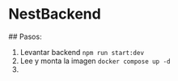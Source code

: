 # NestBackend

## Pasos:
1. Levantar backend ```npm run start:dev```
2. Lee y monta la imagen ```docker compose up -d```
3. 